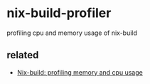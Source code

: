 # nix-build-profiler

profiling cpu and memory usage of nix-build

## related

* [Nix-build: profiling memory and cpu usage](https://discourse.nixos.org/t/nix-build-profiling-memory-and-cpu-usage/19934)
